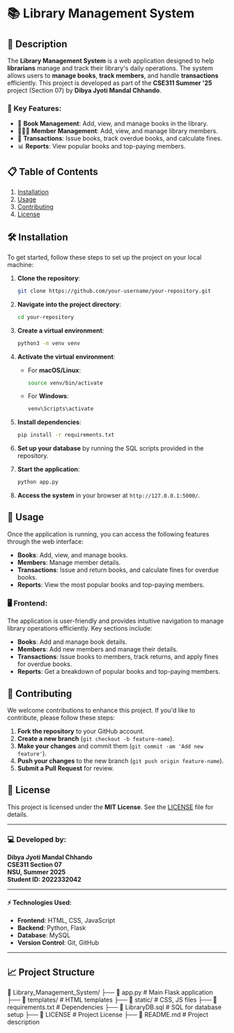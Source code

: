 # 📚 Library Management System

## 🚀 Description
The **Library Management System** is a web application designed to help **librarians** manage and track their library's daily operations. The system allows users to **manage books**, **track members**, and handle **transactions** efficiently. This project is developed as part of the **CSE311 Summer '25** project (Section 07) by **Dibya Jyoti Mandal Chhando**.

### 🌟 Key Features:
- 📖 **Book Management**: Add, view, and manage books in the library.
- 🧑‍🤝‍🧑 **Member Management**: Add, view, and manage library members.
- 📅 **Transactions**: Issue books, track overdue books, and calculate fines.
- 📊 **Reports**: View popular books and top-paying members.

## 📋 Table of Contents
1. [Installation](#installation)
2. [Usage](#usage)
3. [Contributing](#contributing)
4. [License](#license)

## 🛠️ Installation

To get started, follow these steps to set up the project on your local machine:

1. **Clone the repository**:
    ```bash
    git clone https://github.com/your-username/your-repository.git
    ```

2. **Navigate into the project directory**:
    ```bash
    cd your-repository
    ```

3. **Create a virtual environment**:
    ```bash
    python3 -m venv venv
    ```

4. **Activate the virtual environment**:
    - For **macOS/Linux**:
      ```bash
      source venv/bin/activate
      ```
    - For **Windows**:
      ```bash
      venv\Scripts\activate
      ```

5. **Install dependencies**:
    ```bash
    pip install -r requirements.txt
    ```

6. **Set up your database** by running the SQL scripts provided in the repository.

7. **Start the application**:
    ```bash
    python app.py
    ```

8. **Access the system** in your browser at `http://127.0.0.1:5000/`.

## 🚀 Usage

Once the application is running, you can access the following features through the web interface:

- **Books**: Add, view, and manage books.
- **Members**: Manage member details.
- **Transactions**: Issue and return books, and calculate fines for overdue books.
- **Reports**: View the most popular books and top-paying members.

### 🖥️ Frontend:
The application is user-friendly and provides intuitive navigation to manage library operations efficiently. Key sections include:
- **Books**: Add and manage book details.
- **Members**: Add new members and manage their details.
- **Transactions**: Issue books to members, track returns, and apply fines for overdue books.
- **Reports**: Get a breakdown of popular books and top-paying members.

## 🤝 Contributing

We welcome contributions to enhance this project. If you'd like to contribute, please follow these steps:

1. **Fork the repository** to your GitHub account.
2. **Create a new branch** (`git checkout -b feature-name`).
3. **Make your changes** and commit them (`git commit -am 'Add new feature'`).
4. **Push your changes** to the new branch (`git push origin feature-name`).
5. **Submit a Pull Request** for review.

## 📝 License

This project is licensed under the **MIT License**. See the [LICENSE](LICENSE) file for details.

---

### 💻 Developed by:
**Dibya Jyoti Mandal Chhando**  
**CSE311 Section 07**  
**NSU, Summer 2025**  
**Student ID: 2022332042**

---

#### ⚡ Technologies Used:
- **Frontend**: HTML, CSS, JavaScript
- **Backend**: Python, Flask
- **Database**: MySQL
- **Version Control**: Git, GitHub

---

## 📈 Project Structure
📁 Library_Management_System/
├── 📄 app.py                  # Main Flask application
├── 📁 templates/              # HTML templates
├── 📁 static/                 # CSS, JS files
├── 📄 requirements.txt        # Dependencies
├── 📄 LibraryDB.sql           # SQL for database setup
├── 📄 LICENSE                 # Project License
├── 📄 README.md               # Project description
